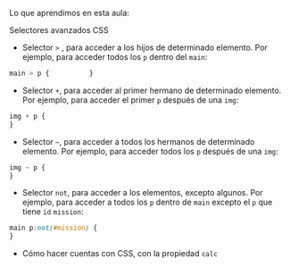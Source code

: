 Lo que aprendimos en esta aula:

Selectores avanzados CSS

- Selector `>` , para acceder a los hijos de determinado elemento. Por ejemplo, para acceder todos los `p` dentro del `main`:

```css
main > p {          }
```

- Selector `+`, para acceder al primer hermano de determinado elemento. Por ejemplo, para acceder el primer `p` después de una `img`:

```css
img + p {
}
```

- Selector `~`, para acceder a todos los hermanos de determinado elemento. Por ejemplo, para acceder todos los `p` después de una `img`:

```css
img ~ p {
}
```

- Selector `not`, para acceder a los elementos, excepto algunos. Por ejemplo, para acceder a todos los `p` dentro de `main` excepto el `p` que tiene `id` `mission`:

```css
main p:not(#mission) {
}
```

- Cómo hacer cuentas con CSS, con la propiedad `calc`